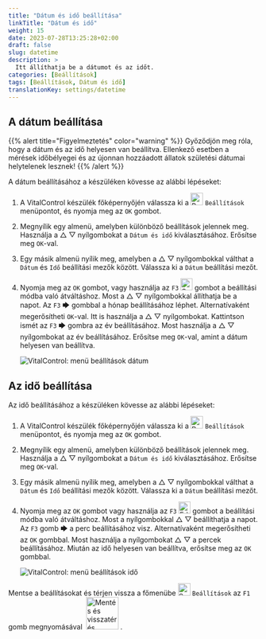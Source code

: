 ```yaml
---
title: "Dátum és idő beállítása"
linkTitle: "Dátum és idő"
weight: 15
date: 2023-07-28T13:25:28+02:00
draft: false
slug: datetime
description: >
  Itt állíthatja be a dátumot és az időt.
categories: [Beállítások]
tags: [Beállítások, Dátum és idő]
translationKey: settings/datetime
---
```

## A dátum beállítása
{{% alert title="Figyelmeztetés" color="warning" %}}
Győződjön meg róla, hogy a dátum és az idő helyesen van beállítva. Ellenkező esetben a mérések időbélyegei és az újonnan hozzáadott állatok születési dátumai helytelenek lesznek!
{{% /alert %}}

A dátum beállításához a készüléken kövesse az alábbi lépéseket:

1. A VitalControl készülék főképernyőjén válassza ki a <img src="/icons/gear.svg" width="25" align="bottom" alt="Beállítások" /> `Beállítások` menüpontot, és nyomja meg az `OK` gombot.

2. Megnyílik egy almenü, amelyben különböző beállítások jelennek meg. Használja a △ ▽ nyílgombokat a `Dátum és idő` kiválasztásához. Erősítse meg `OK`-val.

3. Egy másik almenü nyílik meg, amelyben a △ ▽ nyílgombokkal válthat a `Dátum` és `Idő` beállítási mezők között. Válassza ki a `Dátum` beállítási mezőt.

4. Nyomja meg az `OK` gombot, vagy használja az `F3` <img src="/icons/actions/edit.svg" width="24" align="bottom" alt="Szerkesztés" /> gombot a beállítási módba való átváltáshoz. Most a △ ▽ nyílgombokkal állíthatja be a napot. Az `F3` 🡆 gombbal a hónap beállításához léphet. Alternatívaként megerősítheti `OK`-val. Itt is használja a △ ▽ nyílgombokat. Kattintson ismét az `F3` 🡆 gombra az év beállításához. Most használja a △ ▽ nyílgombokat az év beállításához. Erősítse meg `OK`-val, amint a dátum helyesen van beállítva.

    ![VitalControl: menü beállítások dátum](../images/date.png "A dátum beállítása")

## Az idő beállítása

Az idő beállításához a készüléken kövesse az alábbi lépéseket:

1. A VitalControl készülék főképernyőjén válassza ki a <img src="/icons/gear.svg" width="25" align="bottom" alt="Beállítások" /> `Beállítások` menüpontot, és nyomja meg az `OK` gombot.

2. Megnyílik egy almenü, amelyben különböző beállítások jelennek meg. Használja a △ ▽ nyílgombokat a `Dátum és idő` kiválasztásához. Erősítse meg `OK`-val.

3. Egy másik almenü nyílik meg, amelyben a △ ▽ nyílgombokkal válthat a `Dátum` és `Idő` beállítási mezők között. Válassza ki a `Dátum` beállítási mezőt.


4. Nyomja meg az `OK` gombot vagy használja az `F3` <img src="/icons/actions/edit.svg" width="24" align="bottom" alt="Edit" /> gombot a beállítási módba való átváltáshoz. Most a nyílgombokkal △ ▽ beállíthatja a napot. Az `F3` gomb 🡆 a perc beállításához visz. Alternatívaként megerősítheti az `OK` gombbal. Most használja a nyílgombokat △ ▽ a percek beállításához. Miután az idő helyesen van beállítva, erősítse meg az `OK` gombbal.

    ![VitalControl: menü beállítások idő](../images/time.png "Az idő beállítása")

Mentse a beállításokat és térjen vissza a főmenübe <img src="/icons/gear.svg" width="25" align="bottom" alt="Settings" /> `Beállítások` az `F1` gomb megnyomásával &nbsp;<img src="/icons/footer/save_exit.svg" width="65" align="bottom" alt="Mentés és visszatérés" />&nbsp;.
